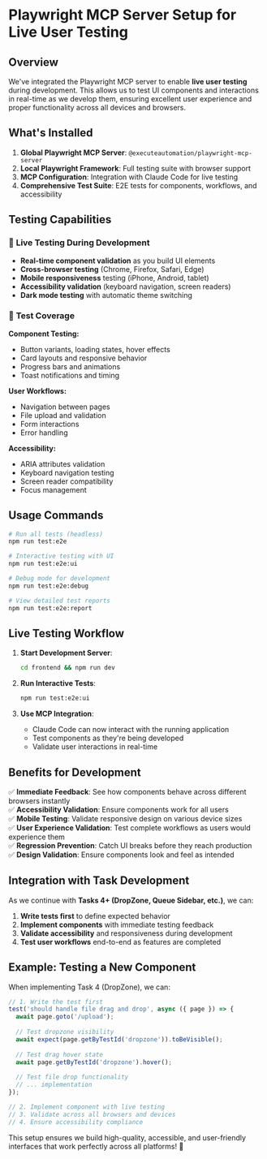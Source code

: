 # Playwright MCP Server Setup for Live User Testing

## Overview

We've integrated the Playwright MCP server to enable **live user testing** during development. This allows us to test UI components and interactions in real-time as we develop them, ensuring excellent user experience and proper functionality across all devices and browsers.

## What's Installed

1. **Global Playwright MCP Server**: `@executeautomation/playwright-mcp-server`
2. **Local Playwright Framework**: Full testing suite with browser support
3. **MCP Configuration**: Integration with Claude Code for live testing
4. **Comprehensive Test Suite**: E2E tests for components, workflows, and accessibility

## Testing Capabilities

### 🎯 **Live Testing During Development**
- **Real-time component validation** as you build UI elements
- **Cross-browser testing** (Chrome, Firefox, Safari, Edge)
- **Mobile responsiveness** testing (iPhone, Android, tablet)
- **Accessibility validation** (keyboard navigation, screen readers)
- **Dark mode testing** with automatic theme switching

### 🧪 **Test Coverage**

**Component Testing:**
- Button variants, loading states, hover effects
- Card layouts and responsive behavior  
- Progress bars and animations
- Toast notifications and timing

**User Workflows:**
- Navigation between pages
- File upload and validation
- Form interactions
- Error handling

**Accessibility:**
- ARIA attributes validation
- Keyboard navigation testing
- Screen reader compatibility
- Focus management

## Usage Commands

```bash
# Run all tests (headless)
npm run test:e2e

# Interactive testing with UI
npm run test:e2e:ui

# Debug mode for development
npm run test:e2e:debug

# View detailed test reports
npm run test:e2e:report
```

## Live Testing Workflow

1. **Start Development Server**:
   ```bash
   cd frontend && npm run dev
   ```

2. **Run Interactive Tests**:
   ```bash
   npm run test:e2e:ui
   ```

3. **Use MCP Integration**:
   - Claude Code can now interact with the running application
   - Test components as they're being developed
   - Validate user interactions in real-time

## Benefits for Development

✅ **Immediate Feedback**: See how components behave across different browsers instantly  
✅ **Accessibility Validation**: Ensure components work for all users  
✅ **Mobile Testing**: Validate responsive design on various device sizes  
✅ **User Experience Validation**: Test complete workflows as users would experience them  
✅ **Regression Prevention**: Catch UI breaks before they reach production  
✅ **Design Validation**: Ensure components look and feel as intended  

## Integration with Task Development

As we continue with **Tasks 4+ (DropZone, Queue Sidebar, etc.)**, we can:

1. **Write tests first** to define expected behavior
2. **Implement components** with immediate testing feedback
3. **Validate accessibility** and responsiveness during development
4. **Test user workflows** end-to-end as features are completed

## Example: Testing a New Component

When implementing Task 4 (DropZone), we can:

```typescript
// 1. Write the test first
test('should handle file drag and drop', async ({ page }) => {
  await page.goto('/upload');
  
  // Test dropzone visibility
  await expect(page.getByTestId('dropzone')).toBeVisible();
  
  // Test drag hover state
  await page.getByTestId('dropzone').hover();
  
  // Test file drop functionality
  // ... implementation
});

// 2. Implement component with live testing
// 3. Validate across all browsers and devices
// 4. Ensure accessibility compliance
```

This setup ensures we build high-quality, accessible, and user-friendly interfaces that work perfectly across all platforms! 🚀